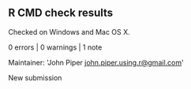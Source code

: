 ## R CMD check results

Checked on Windows and Mac OS X.

0 errors | 0 warnings | 1 note

Maintainer: 'John Piper <john.piper.using.r@gmail.com>'

New submission


